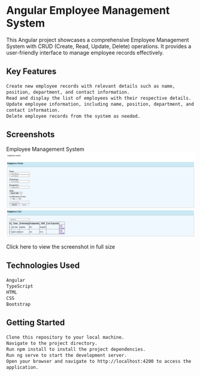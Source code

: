 # Angular Employee Management System

This Angular project showcases a comprehensive Employee Management System with CRUD (Create, Read, Update, Delete) operations. It provides a user-friendly interface to manage employee records effectively.
## Key Features

    Create new employee records with relevant details such as name, position, department, and contact information.
    Read and display the list of employees with their respective details.
    Update employee information, including name, position, department, and contact information.
    Delete employee records from the system as needed.

## Screenshots

Employee Management System
![Employee Management System](./images/screenshot.png)

Click here to view the screenshot in full size

## Technologies Used

    Angular
    TypeScript
    HTML
    CSS
    Bootstrap

## Getting Started

    Clone this repository to your local machine.
    Navigate to the project directory.
    Run npm install to install the project dependencies.
    Run ng serve to start the development server.
    Open your browser and navigate to http://localhost:4200 to access the application.
